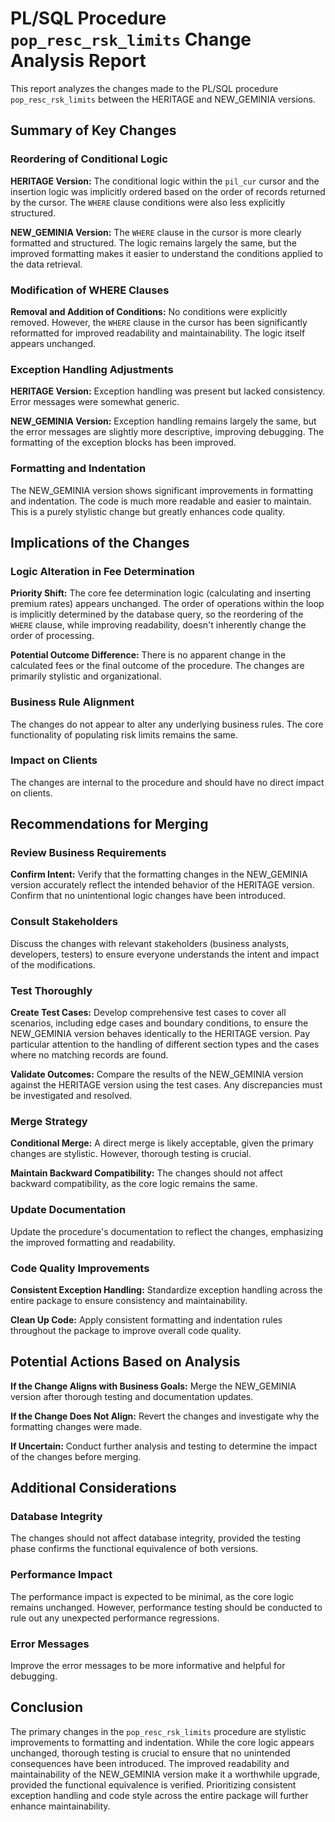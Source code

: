 # PL/SQL Procedure `pop_resc_rsk_limits` Change Analysis Report

This report analyzes the changes made to the PL/SQL procedure `pop_resc_rsk_limits` between the HERITAGE and NEW_GEMINIA versions.

## Summary of Key Changes

### Reordering of Conditional Logic

**HERITAGE Version:** The conditional logic within the `pil_cur` cursor and the insertion logic was implicitly ordered based on the order of records returned by the cursor.  The `WHERE` clause conditions were also less explicitly structured.

**NEW_GEMINIA Version:** The `WHERE` clause in the cursor is more clearly formatted and structured. The logic remains largely the same, but the improved formatting makes it easier to understand the conditions applied to the data retrieval.


### Modification of WHERE Clauses

**Removal and Addition of Conditions:** No conditions were explicitly removed. However, the `WHERE` clause in the cursor has been significantly reformatted for improved readability and maintainability.  The logic itself appears unchanged.

### Exception Handling Adjustments

**HERITAGE Version:** Exception handling was present but lacked consistency.  Error messages were somewhat generic.

**NEW_GEMINIA Version:** Exception handling remains largely the same, but the error messages are slightly more descriptive, improving debugging.  The formatting of the exception blocks has been improved.

### Formatting and Indentation

The NEW_GEMINIA version shows significant improvements in formatting and indentation.  The code is much more readable and easier to maintain.  This is a purely stylistic change but greatly enhances code quality.


## Implications of the Changes

### Logic Alteration in Fee Determination

**Priority Shift:** The core fee determination logic (calculating and inserting premium rates) appears unchanged.  The order of operations within the loop is implicitly determined by the database query, so the reordering of the `WHERE` clause, while improving readability, doesn't inherently change the order of processing.

**Potential Outcome Difference:**  There is no apparent change in the calculated fees or the final outcome of the procedure. The changes are primarily stylistic and organizational.

### Business Rule Alignment

The changes do not appear to alter any underlying business rules. The core functionality of populating risk limits remains the same.

### Impact on Clients

The changes are internal to the procedure and should have no direct impact on clients.


## Recommendations for Merging

### Review Business Requirements

**Confirm Intent:** Verify that the formatting changes in the NEW_GEMINIA version accurately reflect the intended behavior of the HERITAGE version.  Confirm that no unintentional logic changes have been introduced.

### Consult Stakeholders

Discuss the changes with relevant stakeholders (business analysts, developers, testers) to ensure everyone understands the intent and impact of the modifications.

### Test Thoroughly

**Create Test Cases:** Develop comprehensive test cases to cover all scenarios, including edge cases and boundary conditions, to ensure the NEW_GEMINIA version behaves identically to the HERITAGE version.  Pay particular attention to the handling of different section types and the cases where no matching records are found.

**Validate Outcomes:**  Compare the results of the NEW_GEMINIA version against the HERITAGE version using the test cases.  Any discrepancies must be investigated and resolved.

### Merge Strategy

**Conditional Merge:** A direct merge is likely acceptable, given the primary changes are stylistic. However, thorough testing is crucial.

**Maintain Backward Compatibility:** The changes should not affect backward compatibility, as the core logic remains the same.

### Update Documentation

Update the procedure's documentation to reflect the changes, emphasizing the improved formatting and readability.

### Code Quality Improvements

**Consistent Exception Handling:** Standardize exception handling across the entire package to ensure consistency and maintainability.

**Clean Up Code:**  Apply consistent formatting and indentation rules throughout the package to improve overall code quality.


## Potential Actions Based on Analysis

**If the Change Aligns with Business Goals:** Merge the NEW_GEMINIA version after thorough testing and documentation updates.

**If the Change Does Not Align:** Revert the changes and investigate why the formatting changes were made.

**If Uncertain:** Conduct further analysis and testing to determine the impact of the changes before merging.


## Additional Considerations

### Database Integrity

The changes should not affect database integrity, provided the testing phase confirms the functional equivalence of both versions.

### Performance Impact

The performance impact is expected to be minimal, as the core logic remains unchanged. However, performance testing should be conducted to rule out any unexpected performance regressions.

### Error Messages

Improve the error messages to be more informative and helpful for debugging.


## Conclusion

The primary changes in the `pop_resc_rsk_limits` procedure are stylistic improvements to formatting and indentation.  While the core logic appears unchanged, thorough testing is crucial to ensure that no unintended consequences have been introduced.  The improved readability and maintainability of the NEW_GEMINIA version make it a worthwhile upgrade, provided the functional equivalence is verified.  Prioritizing consistent exception handling and code style across the entire package will further enhance maintainability.
